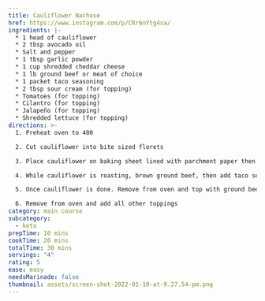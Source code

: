 ```yaml
---
title: Cauliflower Nachose
href: https://www.instagram.com/p/CRr6nYtg4sa/
ingredients: |-
  * 1 head of cauliflower
  * 2 tbsp avocado oil
  * Salt and pepper
  * 1 tbsp garlic powder
  * 1 cup shredded cheddar cheese
  * 1 lb ground beef or meat of choice
  * 1 packet taco seasoning
  * 2 tbsp sour cream (for topping)
  * Tomatoes (for topping)
  * Cilantro (for topping)
  * Jalapeño (for topping)
  * Shredded lettuce (for topping)
directions: >-
  1. Preheat oven to 400

  2. Cut cauliflower into bite sized florets

  3. Place cauliflower on baking sheet lined with parchment paper then spray with cooking spray and sprinkle with salt, pepper, and garlic powder. Cook in oven for 15 minutes.

  4. While cauliflower is roasting, brown ground beef, then add taco seasoning and cook according to package instructions

  5. Once cauliflower is done. Remove from oven and top with ground beef, cheddar cheese, and jalapenos. Return to oven and broil for 3-5 minutes.

  6. Remove from oven and add all other toppings
category: main course
subcategory:
  - keto
prepTime: 10 mins
cookTime: 20 mins
totalTime: 30 mins
servings: "4"
rating: 5
ease: easy
needsMarinade: false
thumbnail: assets/screen-shot-2022-01-10-at-9.27.54-pm.png
---
```

